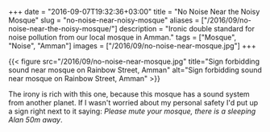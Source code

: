 +++
date = "2016-09-07T19:32:36+03:00"
title = "No Noise Near the Noisy Mosque"
slug = "no-noise-near-noisy-mosque"
aliases = ["/2016/09/no-noise-near-the-noisy-mosque/"]
description = "Ironic double standard for noise pollution from our local mosque in Amman."
tags = ["Mosque", "Noise", "Amman"]
images = ["/2016/09/no-noise-near-mosque.jpg"]
+++

{{< figure src="/2016/09/no-noise-near-mosque.jpg" title="Sign forbidding sound near mosque on Rainbow Street, Amman" alt="Sign forbidding sound near mosque on Rainbow Street, Amman" >}}

The irony is rich with this one, because this mosque has a sound system from another planet. If I wasn't worried about my personal safety I'd put up a sign right next to it saying: _Please mute your mosque, there is a sleeping Alan 50m away_.

<!--more-->
